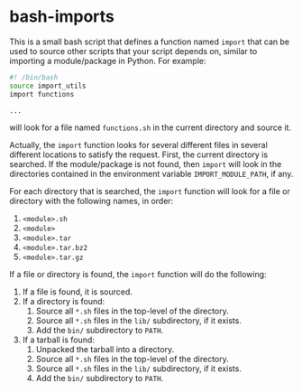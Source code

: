 # bash-imports

This is a small bash script that defines a function named `import` that can be used to source other scripts that
your script depends on, similar to importing a module/package in Python. For example:

```bash
#! /bin/bash
source import_utils
import functions

...
```
will look for a file named `functions.sh` in the current directory and source it.

Actually, the `import` function looks for several different files in several different locations to satisfy
the request. First, the current directory is searched. If the module/package is not found, then `import` will
look in the directories contained in the environment variable `IMPORT_MODULE_PATH`, if any.

For each directory that is searched, the `import` function will look for a file or directory with the following
names, in order:

1. `<module>.sh`
1. `<module>`
1. `<module>.tar`
1. `<module>.tar.bz2`
1. `<module>.tar.gz`

If a file or directory is found, the `import` function will do the following:

1. If a file is found, it is sourced.
1. If a directory is found:
    1. Source all `*.sh` files in the top-level of the directory.
    1. Source all `*.sh` files in the `lib/` subdirectory, if it exists.
    1. Add the `bin/` subdirectory to `PATH`.
1. If a tarball is found:
    1. Unpacked the tarball into a directory.
    1. Source all `*.sh` files in the top-level of the directory.
    1. Source all `*.sh` files in the `lib/` subdirectory, if it exists.
    1. Add the `bin/` subdirectory to `PATH`.
